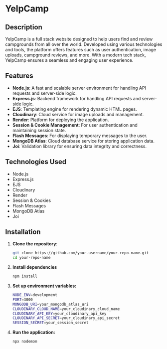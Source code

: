 # YelpCamp

## Description

YelpCamp is a full stack website designed to help users find and review campgrounds from all over the world. Developed using various technologies and tools, the platform offers features such as user authentication, image uploads, campground reviews, and more. With a modern tech stack, YelpCamp ensures a seamless and engaging user experience.

## Features

- **Node.js**: A fast and scalable server environment for handling API requests and server-side logic.
- **Express.js**: Backend framework for handling API requests and server-side logic.
- **EJS**: Templating engine for rendering dynamic HTML pages.
- **Cloudinary**: Cloud service for image uploads and management.
- **Render**: Platform for deploying the application.
- **Session & Cookie Management**: For user authentication and maintaining session state.
- **Flash Messages**: For displaying temporary messages to the user.
- **MongoDB Atlas**: Cloud database service for storing application data.
- **Joi**: Validation library for ensuring data integrity and correctness.

## Technologies Used

- Node.js
- Express.js
- EJS
- Cloudinary
- Render
- Session & Cookies
- Flash Messages
- MongoDB Atlas
- Joi

## Installation

1. **Clone the repository**:
   ```bash
   git clone https://github.com/your-username/your-repo-name.git
   cd your-repo-name
2. **Install dependencies**
   ```bash
   npm install
3. **Set up environment variables:**
   ```bash
   NODE_ENV=development
   PORT=3000
   MONGODB_URI=your_mongodb_atlas_uri
   CLOUDINARY_CLOUD_NAME=your_cloudinary_cloud_name
   CLOUDINARY_API_KEY=your_cloudinary_api_key
   CLOUDINARY_API_SECRET=your_cloudinary_api_secret
   SESSION_SECRET=your_session_secret
4. **Run the application:**
   ```bash
   npx nodemon

